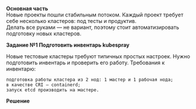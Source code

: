 **Основная часть**     
Новые проекты пошли стабильным потоком. Каждый проект требует себе несколько кластеров: под тесты и продуктив.    
Делать все руками — не вариант, поэтому стоит автоматизировать подготовку новых кластеров.      
    
**Задание №1 Подготовить инвентарь kubespray**     
   
Новые тестовые кластеры требуют типичных простых настроек. Нужно подготовить инвентарь и проверить его работу. Требования к инвентарю:  

    подготовка работы кластера из 2 нод: 1 мастер и 1 рабочая нода;    
    в качестве CRI — containerd;    
    запуск etcd производить на мастере.    
 
    
**Решение**   
